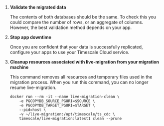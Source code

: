 1. **Validate the migrated data**

   The contents of both databases should be the same. To check this you could compare 
   the number of rows, or an aggregate of columns. However, the best validation method
   depends on your app.

1. **Stop app downtime**

   Once you are confident that your data is successfully replicated, configure your apps
   to use your Timescale Cloud service.

1. **Cleanup resources associated with live-migration from your migration machine**

   This command removes all resources and temporary files used in the migration process. 
   When you run this command, you can no longer resume live-migration. 

   ```shell
   docker run --rm -it --name live-migration-clean \
       -e PGCOPYDB_SOURCE_PGURI=$SOURCE \
       -e PGCOPYDB_TARGET_PGURI=$TARGET \
       --pid=host \
       -v ~/live-migration:/opt/timescale/ts_cdc \
       timescale/live-migration:latest1 clean --prune
   ```
